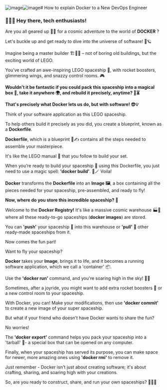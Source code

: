 ![image](https://github.com/HandsOnDevOpsTraining/containerization/assets/129347802/11938b26-bd05-4c2b-b3e4-cdb3bbaa477b)![image](https://github.com/HandsOnDevOpsTraining/containerization/assets/129347802/02fee498-7645-4776-8618-1bd5c907de86)# How to explain Docker to a New DevOps Engineer

### 🚀💫🎈 Hey there, tech enthusiasts!


Are you all geared up 🧗‍♂️ for a cosmic adventure to the world of **DOCKER** ?

Let's buckle up and get ready to dive into the universe of software! 🌌🪐

Imagine being a master builder 🏗️👷‍♂️ – not of boring old buildings, but the exciting world of LEGO.

You’ve crafted an awe-inspiring LEGO spaceship 🚀, with rocket boosters, glimmering wings, and snazzy control rooms. 🎮

**Wouldn't it be fantastic if you could pack this spaceship into a magical box 🎁, take it anywhere 🌍, and rebuild it precisely, anytime? 🔄⏳**

**That's precisely what Docker lets us do, but with software! 😎💡**

Think of your software application as this LEGO spaceship.

To help others build it precisely as you did, you create a blueprint, known as a **Dockerfile**.

**Dockerfile**, which is a blueprint 📜✍️ contains all the steps needed to assemble your masterpiece.

It's like the LEGO manual 📖 that you follow to build your set.

When you’re ready to build your spaceship 🚀 using this Dockerfile, you just need to use a magic spell: **'docker build'**. 💫🪄 Voila!

**Docker** transforms the **Dockerfile** into an **Image 🖼️**, a box containing all the pieces needed for your spaceship, pre-assembled, and ready to fly!

**Now, where do you store this incredible spaceship? 🤔**

Welcome to the **Docker Registry!** It's like a massive cosmic warehouse 🏭🌠 where all these ready-to-go spaceships (**docker images**) are stored.

You can **'push'** your spaceship 🚀 into this warehouse or **'pull'** 🚚 other ready-made spaceships from it.

Now comes the fun part!

Want to fly your spaceship?

**Docker** takes your **Image**, brings it to life, and it becomes a running software application, which we call a 'container' 📦.

Use the **'docker run'** command, and you're soaring high in the sky! 🌈✨

Sometimes, after a joyride, you might want to add extra rocket boosters 🚀 or a new control room to your spaceship.

With Docker, you can! Make your modifications, then use **'docker commit'** to create a new image of your super spaceship.

But what if your friend who doesn't have Docker wants to share the fun?

No worries!

The **'docker export'** command helps you pack your spaceship into a 'tarball' 🧶- a special box that can be opened on any computer.

Finally, when your spaceship has served its purpose, you can make space for newer, more amazing ones using **'docker rmi'** to remove it.

Just remember - Docker isn't just about creating software; it's about crafting, sharing, and soaring high with your creations.

So, are you ready to construct, share, and run your own spaceships? 🚀💖🌐
